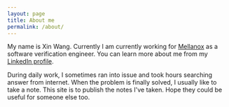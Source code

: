 ```yaml
---
layout: page
title: About me
permalink: /about/
---
```


My name is Xin Wang. Currently I am currently working for [Mellanox](http://www.mellanox.com) as a software verification engineer.
You can learn more about me from my [LinkedIn profile](https://www.linkedin.com/in/wangxinwang/).

During daily work, I sometimes ran into issue and took hours searching answer from internet. When the problem is finally solved, I usually like to take a note. This site is to publish the notes I've taken. Hope they could be useful for someone else too.